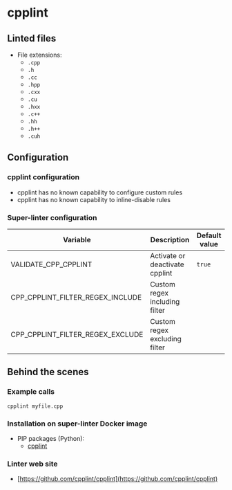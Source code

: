<!-- markdownlint-disable MD033 MD041 -->
<!-- Generated by .automation/build.py, please do not update manually -->
# cpplint

## Linted files

- File extensions:
  - `.cpp`
  - `.h`
  - `.cc`
  - `.hpp`
  - `.cxx`
  - `.cu`
  - `.hxx`
  - `.c++`
  - `.hh`
  - `.h++`
  - `.cuh`

## Configuration

### cpplint configuration

- cpplint has no known capability to configure custom rules
- cpplint has no known capability to inline-disable rules

### Super-linter configuration

| Variable | Description | Default value |
| ----------------- | -------------- | -------------- |
| VALIDATE_CPP_CPPLINT | Activate or deactivate cpplint | `true` |
| CPP_CPPLINT_FILTER_REGEX_INCLUDE | Custom regex including filter |  |
| CPP_CPPLINT_FILTER_REGEX_EXCLUDE | Custom regex excluding filter |  |

## Behind the scenes

### Example calls

```shell
cpplint myfile.cpp
```


### Installation on super-linter Docker image

- PIP packages (Python):
  - [cpplint](https://pypi.org/project/cpplint)

### Linter web site
- [https://github.com/cpplint/cpplint](https://github.com/cpplint/cpplint)

